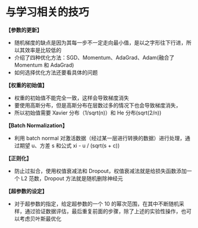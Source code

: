 # 与学习相关的技巧

**【参数的更新】**

- 随机梯度的缺点是因为其每一步不一定走向最小值，是以之字形往下行进，所以其效率是比较低的
- 介绍了四种优化方法：SGD、Momentum、AdaGrad、Adam(融合了 Momentum 和 AdaGrad)
- 如何选择优化方法还要看具体的问题

**【权重的初始值】**

- 权重的初始值不能完全一致，这样会导致梯度消失
- 要使用高斯分布，但是高斯分布在层数过多的情况下也会导致梯度消失，
- 所以初始值需要 Xavier 分布（1/sqrt(n)）和 He 分布(sqrt(2/n))

**【Batch Normalization】**

- 利用 batch normal 对激活数据（经过某一层进行转换的数据）进行处理，通过期望 u、方差 s 和公式 xi - u / (sqrt(s + c))

**【正则化】**

- 防止过拟合，使用权值衰减法和 Dropout，权值衰减法就是给损失函数添加一个 L2 范数，Dropout 方法就是随机删除神经元

**【超参数的设定】**

- 对于超参数的指定，给定超参数的一个 10 的幂次范围，在其中不断随机采样，通过验证数据评估，最后重复前面的步骤，除了上述的实验性操作，也可以考虑贝叶斯最优化
